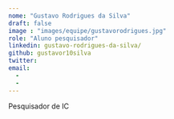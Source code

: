 ```yaml
---
nome: "Gustavo Rodrigues da Silva"
draft: false
image : "images/equipe/gustavorodrigues.jpg"
role: "Aluno pesquisador"
linkedin: gustavo-rodrigues-da-silva/
github: gustavor10silva
twitter: 
email:
  - 
  - 
---
```

Pesquisador de IC

